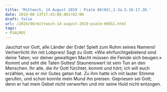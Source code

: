 ```yaml
---
title: 'Mittwoch, 14 August 2019 : Psalm 66(65),1-3a.5.16-17.20.'
date: 2019-08-13T17:43:00.001+02:00
draft: false
url: /2019/08/mittwoch-14-august-2019-psalm-66651.html
tags: 
- PSALMUS
---
```


Jauchzt vor Gott, alle Länder der Erde! Spielt zum Ruhm seines Namens! Verherrlicht ihn mit Lobpreis! Sagt zu Gott: «Wie ehrfurchtgebietend sind deine Taten; vor deiner gewaltigen Macht müssen die Feinde sich beugen.» Kommt und seht die Taten Gottes! Staunenswert ist sein Tun an den Menschen. Ihr alle, die ihr Gott fürchtet, kommt und hört; ich will euch erzählen, was er mir Gutes getan hat. Zu ihm hatte ich mit lauter Stimme gerufen, und schon konnte mein Mund ihn preisen. Gepriesen sei Gott; denn er hat mein Gebet nicht verworfen und mir seine Huld nicht entzogen.